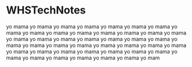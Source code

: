 # WHSTechNotes
yo mama yo mama yo mama yo mama yo mama yo mama yo mama yo mama yo mama yo mama yo mama yo mama yo mama yo mama yo mama yo mama yo mama yo mama yo mama yo mama yo mama yo mama yo mama yo mama yo mama yo mama yo mama yo mama yo mama yo mama yo mama yo mama yo mama yo mama yo mama yo mama yo mama yo mama yo mama yo mama yo mama yo mama yo mama yo mam
